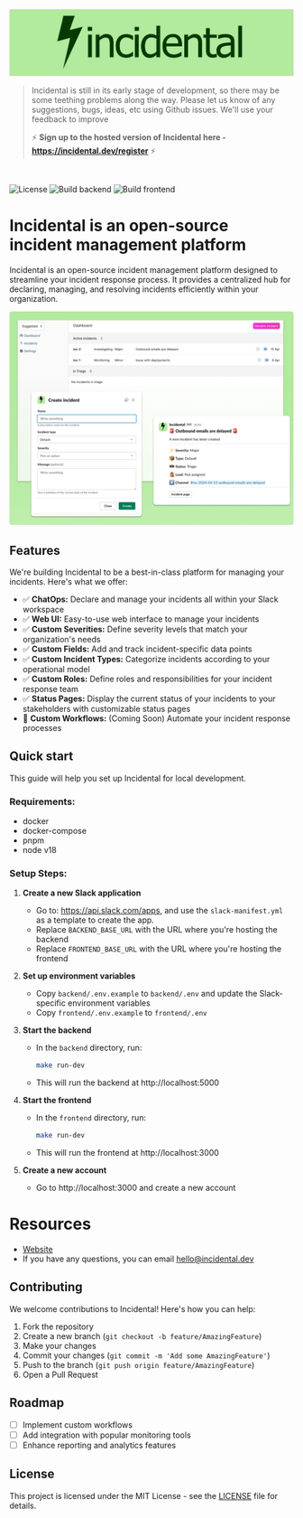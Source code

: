 <img src="./assets/cover.png" />

<br/>

> Incidental is still in its early stage of development, so there may be some teething problems along the way. Please let us know of any suggestions, bugs, ideas, etc using Github issues. We'll use your feedback to improve
>
> ⚡ **Sign up to the hosted version of Incidental here - https://incidental.dev/register** ⚡

<br/>

![License](https://img.shields.io/badge/license-MIT-green.svg)
![Build backend](https://github.com/incidentalhq/incidental/actions/workflows/build-backend.yml/badge.svg)
![Build frontend](https://github.com/incidentalhq/incidental/actions/workflows/build-frontend.yml/badge.svg)

# Incidental is an open-source incident management platform

Incidental is an open-source incident management platform designed to streamline your incident response process. It provides a centralized hub for declaring, managing, and resolving incidents efficiently within your organization.

<img src="./assets/screenshot.png" />

## Features

We're building Incidental to be a best-in-class platform for managing your incidents. Here's what we offer:

- ✅ **ChatOps:** Declare and manage your incidents all within your Slack workspace
- ✅ **Web UI:** Easy-to-use web interface to manage your incidents
- ✅ **Custom Severities:** Define severity levels that match your organization's needs
- ✅ **Custom Fields:** Add and track incident-specific data points
- ✅ **Custom Incident Types:** Categorize incidents according to your operational model
- ✅ **Custom Roles:** Define roles and responsibilities for your incident response team
- ✅ **Status Pages:** Display the current status of your incidents to your stakeholders with customizable status pages
- 🚧 **Custom Workflows:** (Coming Soon) Automate your incident response processes

## Quick start

This guide will help you set up Incidental for local development.

### Requirements:

- docker
- docker-compose
- pnpm
- node v18

### Setup Steps:

1. **Create a new Slack application**

   - Go to: https://api.slack.com/apps, and use the `slack-manifest.yml` as a template to create the app.
   - Replace `BACKEND_BASE_URL` with the URL where you're hosting the backend
   - Replace `FRONTEND_BASE_URL` with the URL where you're hosting the frontend

2. **Set up environment variables**

   - Copy `backend/.env.example` to `backend/.env` and update the Slack-specific environment variables
   - Copy `frontend/.env.example` to `frontend/.env`

3. **Start the backend**

   - In the `backend` directory, run:

     ```bash
     make run-dev
     ```

   - This will run the backend at http://localhost:5000

4. **Start the frontend**

   - In the `frontend` directory, run:

     ```bash
     make run-dev
     ```

   - This will run the frontend at http://localhost:3000

5. **Create a new account**

   - Go to http://localhost:3000 and create a new account

# Resources

- [Website](https://incidental.dev)
- If you have any questions, you can email [hello@incidental.dev](mailto:hello@incidental.dev)

## Contributing

We welcome contributions to Incidental! Here's how you can help:

1. Fork the repository
2. Create a new branch (`git checkout -b feature/AmazingFeature`)
3. Make your changes
4. Commit your changes (`git commit -m 'Add some AmazingFeature'`)
5. Push to the branch (`git push origin feature/AmazingFeature`)
6. Open a Pull Request

## Roadmap

- [ ] Implement custom workflows
- [ ] Add integration with popular monitoring tools
- [ ] Enhance reporting and analytics features

## License

This project is licensed under the MIT License - see the [LICENSE](LICENSE) file for details.
